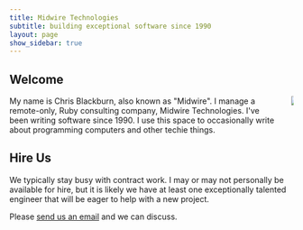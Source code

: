 ```yaml
---
title: Midwire Technologies
subtitle: building exceptional software since 1990
layout: page
show_sidebar: true
---
```


## Welcome

<div class="container">
<div class="columns">
<div class="column is-10">
My name is Chris Blackburn, also known as "Midwire". I manage a remote-only, Ruby consulting company, Midwire Technologies. I've been writing software since 1990. I use this space to occasionally write about programming computers and other techie things.
</div>
<div class="column is-2 image is-128x128">
<img src="https://avatars1.githubusercontent.com/u/178386?s=460&u=1dea753ae27bd7d026cb49fb7321e3f7be31cb84&v=4" class="is-rounded"/>
</div>
</div>
</div>

## Hire Us

We typically stay busy with contract work.  I may or may not personally be available for hire, but it is likely we have at least one exceptionally talented engineer that will be eager to help with a new project.

Please <a href="mailto:{{ site.email | encode_email }}?subject=Software%20Project">send us an email</a> and we can discuss.
